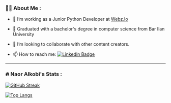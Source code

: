 

### :man_technologist: About Me :

- :telescope:  I’m working as a Junior Python Developer at <a href ="https://webz.io/"> Webz.Io </a>
- 🌱 Graduated with a bachelor's degree in computer science from Bar Ilan University
- 👯 I’m looking to collaborate with other content creators.


- :mailbox: How to reach me: [![Linkedin Badge](https://img.shields.io/badge/-kakbar-blue?style=flat&logo=Linkedin&logoColor=white)](https://www.linkedin.com/in/naoralkobi/)
 

---

### :fire: Naor Alkobi's Stats :

[![GitHub Streak](http://github-readme-streak-stats.herokuapp.com?user=naoralkobi&theme=dark&hide_border=true)](https://git.io/streak-stats)


[![Top Langs](https://github-readme-stats.vercel.app/api/top-langs/?username=naoralkobi&layout=compact&theme=vision-friendly-dark)](https://github.com/anuraghazra/github-readme-stats)


<!--
### Hi there 👋
**naoralkobi/naoralkobi** is a ✨ _special_ ✨ repository because its `README.md` (this file) appears on your GitHub profile.

Here are some ideas to get you started:

- 🔭 I’m currently working on ...
- 🌱 I’m currently learning ...
- 👯 I’m looking to collaborate on ...
- 🤔 I’m looking for help with ...
- 💬 Ask me about ...
- 📫 How to reach me: ...
- 😄 Pronouns: ...
- ⚡ Fun fact: ...
-->
